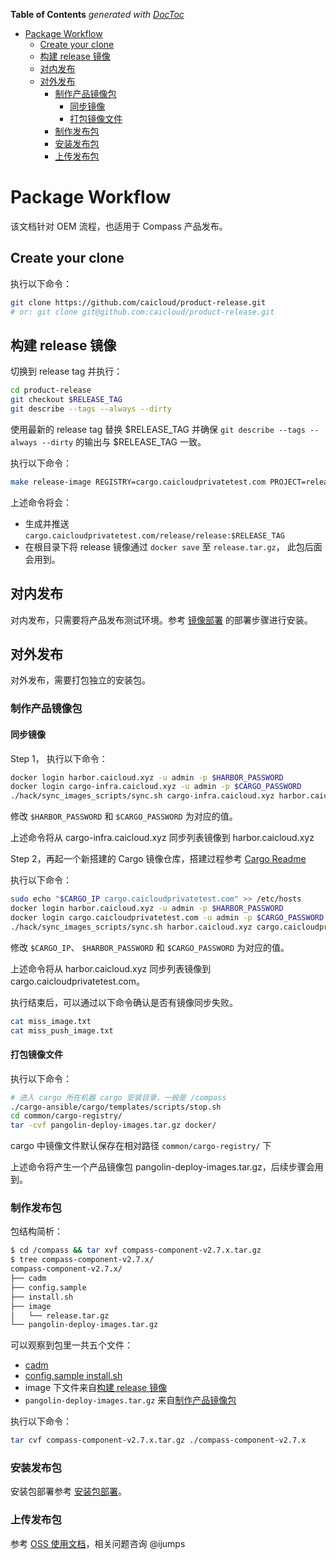 <!-- START doctoc generated TOC please keep comment here to allow auto update -->
<!-- DON'T EDIT THIS SECTION, INSTEAD RE-RUN doctoc TO UPDATE -->
**Table of Contents**  *generated with [DocToc](https://github.com/thlorenz/doctoc)*

- [Package Workflow](#package-workflow)
  - [Create your clone](#create-your-clone)
  - [构建 release 镜像](#%E6%9E%84%E5%BB%BA-release-%E9%95%9C%E5%83%8F)
  - [对内发布](#%E5%AF%B9%E5%86%85%E5%8F%91%E5%B8%83)
  - [对外发布](#%E5%AF%B9%E5%A4%96%E5%8F%91%E5%B8%83)
    - [制作产品镜像包](#%E5%88%B6%E4%BD%9C%E4%BA%A7%E5%93%81%E9%95%9C%E5%83%8F%E5%8C%85)
      - [同步镜像](#%E5%90%8C%E6%AD%A5%E9%95%9C%E5%83%8F)
      - [打包镜像文件](#%E6%89%93%E5%8C%85%E9%95%9C%E5%83%8F%E6%96%87%E4%BB%B6)
    - [制作发布包](#%E5%88%B6%E4%BD%9C%E5%8F%91%E5%B8%83%E5%8C%85)
    - [安装发布包](#%E5%AE%89%E8%A3%85%E5%8F%91%E5%B8%83%E5%8C%85)
    - [上传发布包](#%E4%B8%8A%E4%BC%A0%E5%8F%91%E5%B8%83%E5%8C%85)

<!-- END doctoc generated TOC please keep comment here to allow auto update -->

# Package Workflow

该文档针对 OEM 流程，也适用于 Compass 产品发布。

## Create your clone

执行以下命令：

```bash
git clone https://github.com/caicloud/product-release.git
# or: git clone git@github.com:caicloud/product-release.git
```

## 构建 release 镜像

切换到 release tag 并执行：

```bash
cd product-release
git checkout $RELEASE_TAG
git describe --tags --always --dirty
```

使用最新的 release tag 替换 $RELEASE_TAG 并确保 `git describe --tags --always --dirty` 的输出与 $RELEASE_TAG 一致。

执行以下命令：

```bash
make release-image REGISTRY=cargo.caicloudprivatetest.com PROJECT=release
```

上述命令将会：

- 生成并推送 `cargo.caicloudprivatetest.com/release/release:$RELEASE_TAG`
- 在根目录下将 release 镜像通过 `docker save` 至 `release.tar.gz`， 此包后面会用到。

## 对内发布

对内发布，只需要将产品发布测试环境。参考 [镜像部署](./product-installation.md#%E9%95%9C%E5%83%8F%E9%83%A8%E7%BD%B2) 的部署步骤进行安装。

## 对外发布

对外发布，需要打包独立的安装包。

### 制作产品镜像包

#### 同步镜像

Step 1， 执行以下命令：

```bash
docker login harbor.caicloud.xyz -u admin -p $HARBOR_PASSWORD
docker login cargo-infra.caicloud.xyz -u admin -p $CARGO_PASSWORD
./hack/sync_images_scripts/sync.sh cargo-infra.caicloud.xyz harbor.caicloud.xyz ./oem-images-lists
```

修改 `$HARBOR_PASSWORD` 和 `$CARGO_PASSWORD` 为对应的值。

上述命令将从 cargo-infra.caicloud.xyz 同步列表镜像到 harbor.caicloud.xyz

Step 2，再起一个新搭建的 Cargo 镜像仓库，搭建过程参考 [Cargo Readme](https://github.com/caicloud/cargo/blob/master/README.md)

执行以下命令：

```bash
sudo echo "$CARGO_IP cargo.caicloudprivatetest.com" >> /etc/hosts
docker login harbor.caicloud.xyz -u admin -p $HARBOR_PASSWORD
docker login cargo.caicloudprivatetest.com -u admin -p $CARGO_PASSWORD
./hack/sync_images_scripts/sync.sh harbor.caicloud.xyz cargo.caicloudprivatetest.com ./oem-images-lists
```

修改 `$CARGO_IP`、 `$HARBOR_PASSWORD` 和 `$CARGO_PASSWORD` 为对应的值。

上述命令将从 harbor.caicloud.xyz 同步列表镜像到 cargo.caicloudprivatetest.com。

执行结束后，可以通过以下命令确认是否有镜像同步失败。

```bash
cat miss_image.txt
cat miss_push_image.txt
```

#### 打包镜像文件

执行以下命令：

```bash
# 进入 cargo 所在机器 cargo 安装目录，一般是 /compass
./cargo-ansible/cargo/templates/scripts/stop.sh
cd common/cargo-registry/
tar -cvf pangolin-deploy-images.tar.gz docker/
```

cargo 中镜像文件默认保存在相对路径 `common/cargo-registry/` 下

上述命令将产生一个产品镜像包 pangolin-deploy-images.tar.gz，后续步骤会用到。

### 制作发布包

包结构简析：

```bash
$ cd /compass && tar xvf compass-component-v2.7.x.tar.gz
$ tree compass-component-v2.7.x/
compass-component-v2.7.x/
├── cadm
├── config.sample
├── install.sh
├── image
│   └── release.tar.gz
└── pangolin-deploy-images.tar.gz
```

可以观察到包里一共五个文件：

- [cadm](https://github.com/caicloud/compass-admin/releases)
- [config.sample install.sh](../hack/)
- image 下文件来自[构建 release 镜像](#%E6%9E%84%E5%BB%BA-release-%E9%95%9C%E5%83%8F)
- `pangolin-deploy-images.tar.gz` 来自[制作产品镜像包](#%E5%88%B6%E4%BD%9C%E4%BA%A7%E5%93%81%E9%95%9C%E5%83%8F%E5%8C%85)

执行以下命令：

```bash
tar cvf compass-component-v2.7.x.tar.gz ./compass-component-v2.7.x
```

### 安装发布包

安装包部署参考 [安装包部署](./product-installation.md#%E5%AE%89%E8%A3%85%E5%8C%85%E9%83%A8%E7%BD%B2)。

### 上传发布包

参考 [OSS 使用文档](https://forum.caicloud.xyz/t/topic/100)，相关问题咨询 @ijumps
